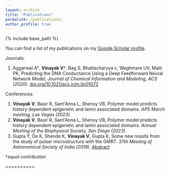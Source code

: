 ```yaml
---
layout: archive
title: "Publications"
permalink: /publications/
author_profile: true
---
```


{% include base_path %}

You can find a list of my publications on my [Google Scholar profile](https://scholar.google.com/citations?hl=en&user=RuEjeXkAAAAJ&view_op=list_works&sortby=pubdate).

Journals: 
1. Aggarwal A&dagger;, **Vinayak V**&dagger;, Bag S, Bhattacharyya c, Waghmare UV, Maiti PK, Predicting the DNA Conductance Using a Deep Feedforward Neural Network Model; _Journal of Chemical Information and Modeling, ACS (2020)._ [doi.org/10.1021/acs.jcim.0c01072](https://doi.org/10.1021/acs.jcim.0c01072)

Conferences:
1. **Vinayak V**, Basir R, Sant'Anna L, Shenoy VB, Polymer model predicts history dependent epigenetic and lamin associated domains. _APS March meeting, Las Vegas (2023)._
2. **Vinayak V**, Basir R, Sant'Anna L, Shenoy VB, Polymer model predicts history dependent epigenetic and lamin associated domains. _Annual Meeting of the Biophysical Society, San Diego (2023)._
2. Gupta Y, De K, Shende K, **Vinayak V**, Gupta K, Some new results from the study of pulsar microstructure with the GMRT. _37th Meeting of Astronomical Society of India (2019)._ [Abstract](https://astron-soc.in/asi2019/files/abstract/abstract_details.php?ID=ASI2019_479)

&dagger;_equal contribution_

==========


